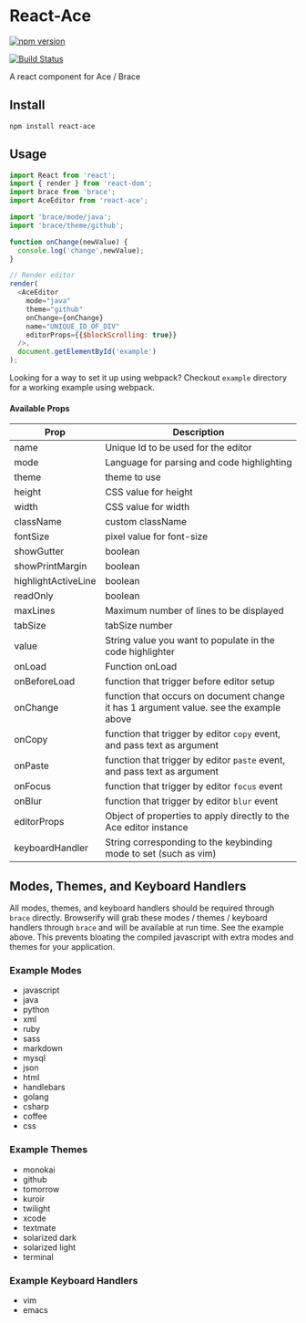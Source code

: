 # React-Ace

[![npm version](https://badge.fury.io/js/react-ace.svg)](http://badge.fury.io/js/react-ace)

[![Build Status](https://travis-ci.org/securingsincity/react-ace.svg)](https://travis-ci.org/securingsincity/react-ace)

A react component for Ace / Brace

## Install

`npm install react-ace`

## Usage

```javascript
import React from 'react';
import { render } from 'react-dom';
import brace from 'brace';
import AceEditor from 'react-ace';

import 'brace/mode/java';
import 'brace/theme/github';

function onChange(newValue) {
  console.log('change',newValue);
}

// Render editor
render(
  <AceEditor
    mode="java"
    theme="github"
    onChange={onChange}
    name="UNIQUE_ID_OF_DIV"
    editorProps={{$blockScrolling: true}}
  />,
  document.getElementById('example')
);
```

Looking for a way to set it up using webpack? Checkout `example` directory for a working example using webpack.


#### Available Props

|Prop|Description|
|-----|----------|
|name| Unique Id to be used for the editor|
|mode| Language for parsing and code highlighting|
|theme| theme to use|
|height| CSS value for height|
|width| CSS value for width|
|className|custom className|
|fontSize| pixel value for font-size|
|showGutter| boolean|
|showPrintMargin| boolean|
|highlightActiveLine| boolean|
|readOnly| boolean|
|maxLines| Maximum number of lines to be displayed|
|tabSize| tabSize number|
|value | String value you want to populate in the code highlighter|
|onLoad| Function onLoad|
|onBeforeLoad| function that trigger before editor setup|
|onChange| function that occurs on document change it has 1 argument value. see the example above|
|onCopy| function that trigger by editor `copy` event, and pass text as argument|
|onPaste| function that trigger by editor `paste` event, and pass text as argument|
|onFocus| function that trigger by editor `focus` event|
|onBlur| function that trigger by editor `blur` event|
|editorProps| Object of properties to apply directly to the Ace editor instance|
|keyboardHandler| String corresponding to the keybinding mode to set (such as vim)|


## Modes, Themes, and Keyboard Handlers

All modes, themes, and keyboard handlers should be required through ```brace``` directly.  Browserify will grab these modes / themes / keyboard handlers through ```brace``` and will be available at run time.  See the example above.  This prevents bloating the compiled javascript with extra modes and themes for your application.

### Example Modes

* javascript
* java
* python
* xml
* ruby
* sass
* markdown
* mysql
* json
* html
* handlebars
* golang
* csharp
* coffee
* css

### Example Themes

* monokai
* github
* tomorrow
* kuroir
* twilight
* xcode
* textmate
* solarized dark
* solarized light
* terminal

### Example Keyboard Handlers

* vim
* emacs
